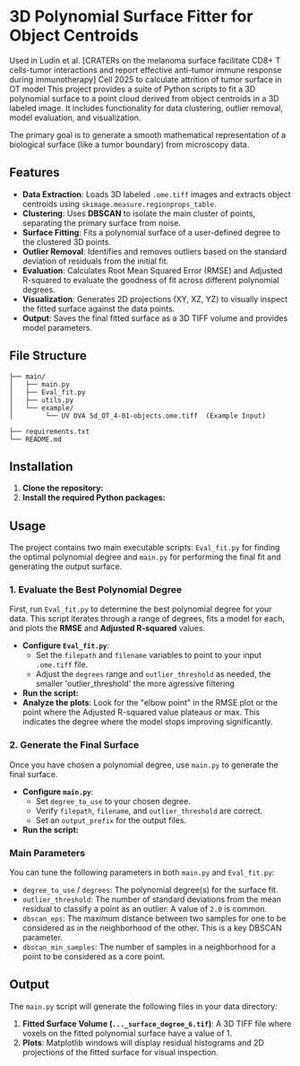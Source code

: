 # 3D Polynomial Surface Fitter for Object Centroids
Used in Ludin et al. [CRATERs on the melanoma surface facilitate CD8+ T cells-tumor interactions and report effective anti-tumor immune response during immunotherapy] Cell 2025 to calculate attrition of tumor surface in OT model
This project provides a suite of Python scripts to fit a 3D polynomial surface to a point cloud derived from object centroids in a 3D labeled image. It includes functionality for data clustering, outlier removal, model evaluation, and visualization.

The primary goal is to generate a smooth mathematical representation of a biological surface (like a tumor boundary) from microscopy data.

## Features

-   **Data Extraction**: Loads 3D labeled `.ome.tiff` images and extracts object centroids using `skimage.measure.regionprops_table`.
-   **Clustering**: Uses **DBSCAN** to isolate the main cluster of points, separating the primary surface from noise.
-   **Surface Fitting**: Fits a polynomial surface of a user-defined degree to the clustered 3D points.
-   **Outlier Removal**: Identifies and removes outliers based on the standard deviation of residuals from the initial fit.
-   **Evaluation**: Calculates Root Mean Squared Error (RMSE) and Adjusted R-squared to evaluate the goodness of fit across different polynomial degrees.
-   **Visualization**: Generates 2D projections (XY, XZ, YZ) to visually inspect the fitted surface against the data points.
-   **Output**: Saves the final fitted surface as a 3D TIFF volume and provides model parameters.

## File Structure

```
├── main/
│   ├── main.py
│   ├── Eval_fit.py
│   ├── utils.py
│   └── example/
│        └── UV OVA 5d_OT_4-01-objects.ome.tiff  (Example Input)

├── requirements.txt
└── README.md
```

## Installation

1.  **Clone the repository:**
2.  **Install the required Python packages:**
## Usage

The project contains two main executable scripts: `Eval_fit.py` for finding the optimal polynomial degree and `main.py` for performing the final fit and generating the output surface.

### 1. Evaluate the Best Polynomial Degree

First, run `Eval_fit.py` to determine the best polynomial degree for your data. This script iterates through a range of degrees, fits a model for each, and plots the **RMSE** and **Adjusted R-squared** values.

-   **Configure `Eval_fit.py`**:
    -   Set the `filepath` and `filename` variables to point to your input `.ome.tiff` file.
    -   Adjust the `degrees` range and `outlier_threshold` as needed, the smaller 'outlier_threshold' the more agressive filtering
-   **Run the script:**
-   **Analyze the plots**: Look for the "elbow point" in the RMSE plot or the point where the Adjusted R-squared value plateaus or max. This indicates the degree where the model stops improving significantly.

### 2. Generate the Final Surface

Once you have chosen a polynomial degree, use `main.py` to generate the final surface.

-   **Configure `main.py`**:
    -   Set `degree_to_use` to your chosen degree.
    -   Verify `filepath`, `filename`, and `outlier_threshold` are correct.
    -   Set an `output_prefix` for the output files.
-   **Run the script:**
    

### Main Parameters

You can tune the following parameters in both `main.py` and `Eval_fit.py`:

-   `degree_to_use` / `degrees`: The polynomial degree(s) for the surface fit.
-   `outlier_threshold`: The number of standard deviations from the mean residual to classify a point as an outlier. A value of `2.0` is common.
-   `dbscan_eps`: The maximum distance between two samples for one to be considered as in the neighborhood of the other. This is a key DBSCAN parameter.
-   `dbscan_min_samples`: The number of samples in a neighborhood for a point to be considered as a core point.

## Output

The `main.py` script will generate the following files in your data directory:

1.  **Fitted Surface Volume (`..._surface_degree_6.tif`)**: A 3D TIFF file where voxels on the fitted polynomial surface have a value of 1.
2.  **Plots**: Matplotlib windows will display residual histograms and 2D projections of the fitted surface for visual inspection.
